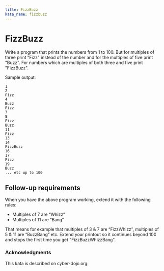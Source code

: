 ```yaml
---
title: FizzBuzz
kata_name: fizzbuzz
---
```


# FizzBuzz

Write a program that prints the numbers from 1 to 100.
But for multiples of three print "Fizz" instead of the
number and for the multiples of five print "Buzz". For
numbers which are multiples of both three and five
print "FizzBuzz".

Sample output:

	1
	2
	Fizz
	4
	Buzz
	Fizz
	7
	8
	Fizz
	Buzz
	11
	Fizz
	13
	14
	FizzBuzz
	16
	17
	Fizz
	19
	Buzz
	... etc up to 100

## Follow-up requirements

When you have the above program working, extend it with the following rules:

- Multiples of 7 are “Whizz”
- Multiples of 11 are “Bang”

That means for example that multiples of 3 & 7 are “FizzWhizz”, multiples of 5 & 11 are “BuzzBang” etc. Extend your printout so it continues beyond 100 and stops the first time you get "FizzBuzzWhizzBang".


### Acknowledgments
This kata is described on cyber-dojo.org
